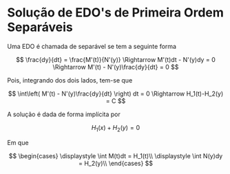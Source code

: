 # Solução de EDO's de Primeira Ordem Separáveis
Uma EDO é chamada de separável se tem a seguinte forma

$$
\frac{dy}{dt} = \frac{M'(t)}{N'(y)}
\Rightarrow
M'(t)dt - N'(y)dy = 0
\Rightarrow
M'(t) - N'(y)\frac{dy}{dt} = 0
$$

Pois, integrando dos dois lados, tem-se que

$$
\int\left( M'(t) - N'(y)\frac{dy}{dt} \right) dt = 0 
\Rightarrow
H_1(t)-H_2(y) = C
$$

A solução é dada de forma implícita por

$$
H_1(x) + H_2(y) = 0
$$

Em que

$$
\begin{cases}
\displaystyle \int M(t)dt = H_1(t)\\
\displaystyle \int N(y)dy = H_2(y)\\
\end{cases}
$$


